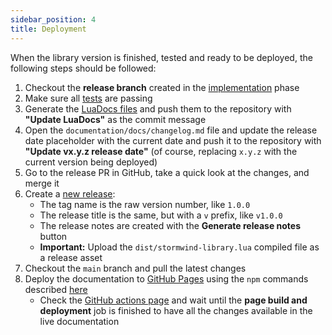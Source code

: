 ```yaml
---
sidebar_position: 4
title: Deployment
---
```


When the library version is finished, tested and ready to be deployed, the 
following steps should be followed:

1. Checkout the **release branch** created in the
[implementation](implementation) phase
1. Make sure all [tests](../testing/unit-suite) are passing
1. Generate the [LuaDocs files](../library-structure/luadocs) and push them 
to the repository with **"Update LuaDocs"** as the commit message
1. Open the `documentation/docs/changelog.md` file and update the release
date placeholder with the current date and push it to the repository with
**"Update vx.y.z release date"** (of course, replacing `x.y.z` with the
current version being deployed)
1. Go to the release PR in GitHub, take a quick look at the changes, and
merge it
1. Create a [new release](https://github.com/adrianocastro189/stormwind-library/releases/new):
   * The tag name is the raw version number, like `1.0.0` 
   * The release title is the same, but with a `v` prefix, like `v1.0.0`
   * The release notes are created with the **Generate release notes** 
     button
   * **Important:** Upload the `dist/stormwind-library.lua` compiled file
     as a release asset
1. Checkout the `main` branch and pull the latest changes
1. Deploy the documentation to
[GitHub Pages](https://www.stormwindlibrary.com) using the `npm` commands
described [here](../library-structure/docs)
   * Check the [GitHub actions page](https://github.com/adrianocastro189/stormwind-library/actions)
   and wait until the **page build and deployment** job is finished to have
   all the changes available in the live documentation